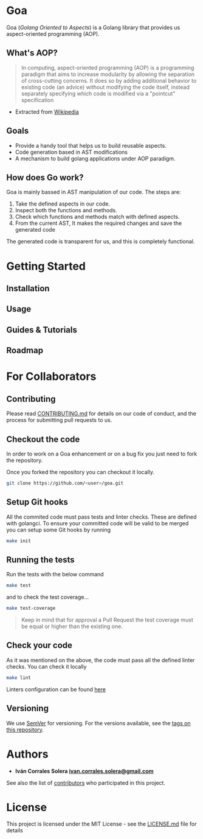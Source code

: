 # Goa

Goa (*Golang Oriented to Aspects*) is a Golang library that provides us aspect-oriented programming (AOP).

## What's AOP?

> In computing, aspect-oriented programming (AOP) is a programming paradigm that aims to increase modularity by allowing the separation of cross-cutting concerns. It does so by adding additional behavior to existing code (an advice) without modifying the code itself, instead separately specifying which code is modified via a "pointcut" specification

* Extracted  from [Wikipedia](https://en.wikipedia.org/wiki/Aspect-oriented_programming)


## Goals

- Provide a handy tool that helps us to build reusable aspects.
- Code generation based in AST modifications
- A mechanism to build golang applications under AOP paradigm. 


## How does Go work?

Goa is mainly bassed in AST manipulation of our code. The steps are:

1. Take the defined aspects in our code.
2. Inspect both the functions and methods.
3. Check which functions and methods match with defined aspects.
4. From the current AST, It makes the required changes and save the generated code

The generated code is transparent for us, and this is completely functional. 

# Getting Started

## Installation

## Usage

## Guides & Tutorials

## Roadmap

# For Collaborators

## Contributing

Please read [CONTRIBUTING.md](https://github.com/wesovilabs/goa/blob/master/CONTRIBUTING.md) for details on our code of conduct, and the process for submitting pull requests to us.

## Checkout the code

In order to work on a Goa enhancement or on a bug fix you just need to fork the repository.

Once you forked the repository you can checkout it locally. 

```bash
git clone https://github.com/<user>/goa.git
```

## Setup Git hooks

All the commited code must pass tests and linter checks. These are defined with golangci. To ensure
your committed code will be valid to be merged you can setup some Git hooks by running

```bash
make init
```

## Running the tests

Run the tests with the below command

```bash
make test
```

and to check the test coverage... 

```bash
make test-coverage
``` 

> Keep in mind that for approval a Pull Request the test coverage must be equal or higher than the existing one.

## Check your code

As it was mentioned on the above, the code must pass all the defined linter checks. You can check it locally

```bash
make lint
```

Linters configuration can be found [here](https://github.com/wesovilabs/goa/blob/master/.golangci.yml)

## Versioning
    
We use [SemVer](http://semver.org/) for versioning. For the versions available, see the [tags on this repository](https://github.com/wesovilabs/goa/tags).

# Authors

- **Iván Corrales Solera <ivan.corrales.solera@gmail.com>** 

See also the list of [contributors](https://github.com/wesovilabs/goa/contributors) who participated in this project.


# License

This project is licensed under the MIT License - see the [LICENSE.md](LICENSE.md) file for details

